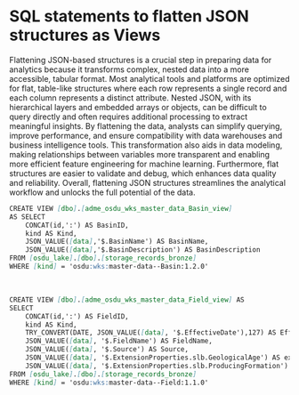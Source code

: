# SQL statements to flatten JSON structures as Views
Flattening JSON-based structures is a crucial step in preparing data for analytics because it transforms complex, nested data into a more accessible, tabular format. Most analytical tools and platforms are optimized for flat, table-like structures where each row represents a single record and each column represents a distinct attribute. Nested JSON, with its hierarchical layers and embedded arrays or objects, can be difficult to query directly and often requires additional processing to extract meaningful insights. By flattening the data, analysts can simplify querying, improve performance, and ensure compatibility with data warehouses and business intelligence tools. This transformation also aids in data modeling, making relationships between variables more transparent and enabling more efficient feature engineering for machine learning. Furthermore, flat structures are easier to validate and debug, which enhances data quality and reliability. Overall, flattening JSON structures streamlines the analytical workflow and unlocks the full potential of the data.
<br>

```markdown
CREATE VIEW [dbo].[adme_osdu_wks_master_data_Basin_view]
AS SELECT
    CONCAT(id,':') AS BasinID,
    kind AS Kind,
    JSON_VALUE([data],'$.BasinName') AS BasinName,
    JSON_VALUE([data],'$.BasinDescription') AS BasinDescription
FROM [osdu_lake].[dbo].[storage_records_bronze]
WHERE [kind] = 'osdu:wks:master-data--Basin:1.2.0'
```
<br>

```markdown
CREATE VIEW [dbo].[adme_osdu_wks_master_data_Field_view] AS
SELECT
    CONCAT(id,':') AS FieldID,
    kind AS Kind,
    TRY_CONVERT(DATE, JSON_VALUE([data], '$.EffectiveDate'),127) AS EffectiveDate,
    JSON_VALUE([data], '$.FieldName') AS FieldName,
    JSON_VALUE([data], '$.Source') AS Source,
    JSON_VALUE([data], '$.ExtensionProperties.slb.GeologicalAge') AS extSLB_GeologicalAge,
    JSON_VALUE([data], '$.ExtensionProperties.slb.ProducingFormation') AS extSLB_ProducingFormation
FROM [osdu_lake].[dbo].[storage_records_bronze]
WHERE [kind] = 'osdu:wks:master-data--Field:1.1.0'
```

